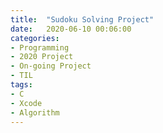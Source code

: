 ```yaml
---
title:  "Sudoku Solving Project"
date:   2020-06-10 00:06:00
categories:
- Programming
- 2020 Project
- On-going Project
- TIL
tags:
- C
- Xcode
- Algorithm
---
```

